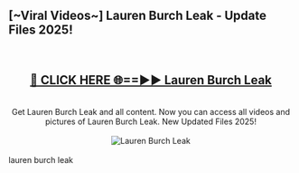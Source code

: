 <h2>[~Viral Videos~] Lauren Burch Leak - Update Files 2025!</h2>
<br>
<div align="center">
<h2><a href="https://betterlinks.top/A2PfLJ" rel="nofollow">🔴 CLICK HERE 🌐==►► Lauren Burch Leak</a></h2>
<br>
Get Lauren Burch Leak and all content. Now you can access all videos and pictures of Lauren Burch Leak. New Updated Files 2025!
<br>
<br>
<a href="https://betterlinks.top/A2PfLJ" rel="nofollow" data-target="animated-image.originalLink"><img src="https://i.ibb.co.com/WyWwxjT/player-gif2.gif" alt="Lauren Burch Leak" style="max-width: 100%; display: inline-block;" data-target="animated-image.originalImage"></a>
</div>
<br>
lauren burch leak